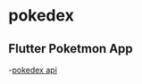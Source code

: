 # pokedex

## Flutter Poketmon App

-[pokedex api](http://raw.githubusercontent.com/Biuni/PokemonGO-Pokedex/master/pokedex.json")

